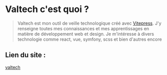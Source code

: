 # Valtech c'est quoi ?
> Valtech est mon outil de veille technologique créé avec <a href="https://vitepress.dev/">Vitepress</a>. J'y renseigne toutes mes connaissances et mes apprentissages en matière de développement web et design.
> Je m'intéresse à divers technologie comme react, vue, symfony, scss et bien d'autres encore
>
## Lien du site : 
<a href="valtech.ovh">valtech</a>
